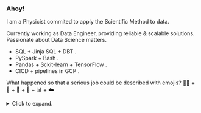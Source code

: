### Ahoy!


I am a Physicist commited to apply the Scientific Method to data. 

Currently working as Data Engineer, providing reliable & scalable solutions.
Passionate about Data Science matters.

- SQL + Jinja SQL + DBT .
- PySpark + Bash .
- Pandas + Sckit-learn + TensorFlow .
- CICD + pipelines in GCP .

What happened so that a serious job could be described with emojis?  🐍💥 + 🐍 + 🐼 + 🐬 + 📊  + ☁️ 

<details><summary> Click to expand.</summary>
<p>

--------------------------------


![alt](input/copito_nn.png)

A pre-trained NN says it's probable that Copito is a sheep. If 31.13% is he higher score, it means at least there are 3 other classes with lower probability. 
Supposing that *dog* gets the second biggest probability with 31.10%... What the hack could be the other classes? Polar bear? cotton?  Four-legged goddess? 

That's why I love/hate black boxes. They trigger both leisure imagination and work frustration.

--------------------------------

</p>
</details>
